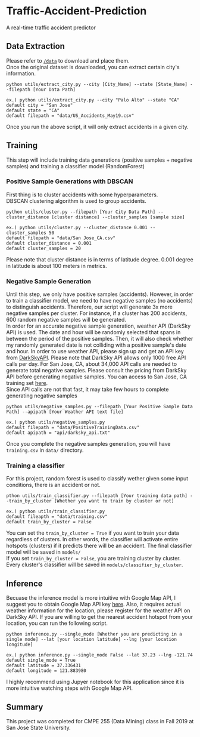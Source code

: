 # Traffic-Accident-Prediction
A real-time traffic accident predictor

## Data Extraction
Please refer to [`/data`](data/) to download and place them.  
Once the original dataset is downloaded, you can extract certain city's information.  
```
python utils/extract_city.py --city [City_Name] --state [State_Name] --filepath [Your Data Path]

ex.) python utils/extract_city.py --city "Palo Alto" --state "CA"
default city = "San Jose"
default state = "CA"
default filepath = "data/US_Accidents_May19.csv"
```

Once you run the above script, it will only extract accidents in a given city.  

## Training
This step will include training data generations (positive samples + negative samples) and training a classifier model (RandomForest)  

### Positive Sample Generations with DBSCAN
First thing is to cluster accidents with some hyperparameters.  
DBSCAN clustering algorithm is used to group accidents.
```
python utils/cluster.py --filepath [Your City Data Path] --cluster_distance [cluster distance] --cluster_samples [sample size]

ex.) python utils/cluster.py --cluster_distance 0.001 --cluster_samples 50
default filepath = "data/San Jose_CA.csv"
default cluster_distance = 0.001
default cluster_samples = 20
```
Please note that cluster distance is in terms of latitude degree. 0.001 degree in latitude is about 100 meters in metrics.  

### Negative Sample Generation
Until this step, we only have positive samples (accidents). However, in order to train a classifier model, we need to have negative samples (no accidents) to distinguish accidents. Therefore, our script will generate 3x more negative samples per cluster. For instance, if a cluster has 200 accidents, 600 random negative samples will be generated.  
In order for an accurate negative sample generation, weather API (DarkSky API) is used. The date and hour will be randomly selected that spans in between the period of the positive samples. Then, it will also check whether my randomly generated date is not colliding with a positive sample's date and hour.
In order to use weather API, please sign up and get an API key from [DarkSkyAPI](https://darksky.net/dev). Please note that DarkSky API allows only 1000 free API calls per day. For San Jose, CA, about 34,000 API calls are needed to generate total negative samples. Please consult the pricing from DarkSky API before generating negative samples. You can access to San Jose, CA training set [here](https://drive.google.com/file/d/15v3SL2thC_H_iMjCXnaYohKewoztFyfU/view?usp=sharing).  
Since API calls are not that fast, it may take few hours to complete generating negative samples

```
python utils/negative_samples.py --filepath [Your Positive Sample Data Path] --apipath [Your Weather API text file]

ex.) python utils/negative_samples.py
default filepath = "data/PositiveTrainingData.csv"
default apipath = "api/darksky_api.txt"
```

Once you complete the negative samples generation, you will have `training.csv` in `data/` directory.

### Training a classifier
For this project, random forest is used to classify wether given some input conditions, there is an accident or not.
```
pthon utils/train_classifier.py --filepath [Your training data path] --train_by_cluster [Whether you want to train by cluster or not]

ex.) python utils/train_classifier.py
default fileapth = "data/training.csv"
default train_by_cluster = False
```

You can set the `train_by_cluster = True` if you want to train your data regardless of clusters. In other words, the classifier will activate entire hotspots (clusters) if it predicts there will be an accident. The final classifier model will be saved in `models/`  
If you set `train_by_cluster = False`, you are training cluster by cluster. Every cluster's classifier will be saved in `models/classifier_by_cluster`.

## Inference
Becuase the inference model is more intuitive with Google Map API, I suggest you to obtain Google Map API key [here](https://developers.google.com/maps/documentation/javascript/get-api-key). Also, it requires actual weather information for the location, please register for the weather API on DarkSky API. If you are willing to get the nearest accident hotspot from your location, you can run the following script.

```
python inference.py --single_mode [Whether you are predicting in a single mode] --lat [your location latitude] --lng [your location longitude]

ex.) python inference.py --single_mode False --lat 37.23 --lng -121.74
default single_mode = True
default latitude = 37.336431
default longitude = 121.883980
```
I highly recommend using Jupyer notebook for this application since it is more intuitive watching steps with Google Map API.

## Summary
This project was completed for CMPE 255 (Data Mining) class in Fall 2019 at San Jose State University.